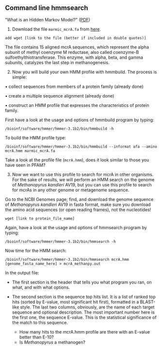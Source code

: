## Command line hmmsearch

"What is an Hidden Markov Model?" ([PDF](https://github.com/hseifert/MarMic_BioInf_Teaching/blob/master/HMMER/hmm_primer.pdf))

1. Download the file `marmic_mcrA.fa` from [here](https://github.com/hseifert/MarMic_BioInf_Teaching/blob/master/HMMER/marmic_mcrA.fa).

`add wget [link to the file (better if included in double quotes)]`

  The file contains 15 aligned mcrA sequences, which represent the alpha subunit of methyl coenzyme M reductase, also called coenzyme-B sulfoethylthiotransferase. This enzyme, with alpha, beta, and gamma subunits, catalyzes the last step in methanogenesis.

2. Now you will build your own HMM profile with hmmbuild. The process is simple:

  • collect sequences from members of a protein family (already done)

  • create a multiple sequence alignment (already done)

  • construct an HMM profile that expresses the characteristics of protein family.

First have a look at the usage and options of hmmbuild program by typing:

`/bioinf/software/hmmer/hmmer-3.1b2/bin/hmmbuild -h`

To build the HMM profile type:

`/bioinf/software/hmmer/hmmer-3.1b2/bin/hmmbuild --informat afa --amino mcrA.hmm marmic_mcrA.fa`

Take a look at the profile file (`mcrA.hmm`), does it look similar to those you have seen in PFAM?

3. Now we want to use this profile to search for mcrA in other organisms. For the sake of results, we will perform an HMM search on the genome of *Methanopyrus kandleri* AV19, but you can use this profile to search for mcrAs in any other genome or metagenome sequence.

Go to the NCBI Genomes page; find, and download the genome sequence of *Methanopyrus kandleri* AV19 in fasta format, make sure you download the amino acid sequences (or open reading frames), not the nucleotides!

`wget [link to protein_file_name]`

Again, have a look at the usage and options of hmmsearch program by typing:

`/bioinf/software/hmmer/hmmer-3.1b2/bin/hmmsearch -h`

Now time for the HMM search:

`/bioinf/software/hmmer/hmmer-3.1b2/bin/hmmsearch mcrA.hmm [genome_fasta_name_here] > mcrA_methanpy.out`

In the output file:

- The first section is the header that tells you what program you ran, on what, and with what options.

- The second section is the sequence top hits list. It is a list of ranked top hits (sorted by E-value, most significant hit first), formatted in a BLAST-like style. The last two columns, obviously, are the name of each target sequence and optional description. The most important number here is the first one, the sequence E-value. This is the statistical significance of the match to this sequence.

  - How many hits to the mcrA.hmm profile are there with an E-value better than E-10?
  - Is *Methanopyrus* a methanogen?
